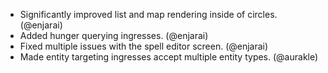 - Significantly improved list and map rendering inside of circles. (@enjarai)
- Added hunger querying ingresses. (@enjarai)
- Fixed multiple issues with the spell editor screen. (@enjarai)
- Made entity targeting ingresses accept multiple entity types. (@aurakle)
